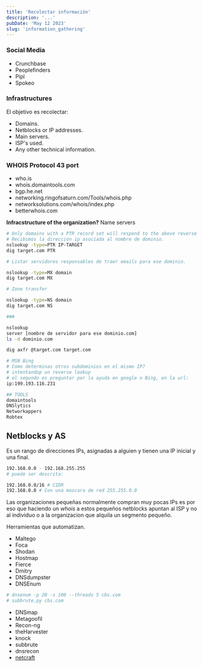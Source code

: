```yaml
---
title: 'Recolectar información'
description: '...'
pubDate: 'May 12 2023'
slug: 'information_gathering'
---
```


### Social Media

- Crunchbase
- Peoplefinders
- Pipl
- Spokeo

### Infrastructures

El objetivo es recolectar:

- Domains.
- Netblocks or IP addresses.
- Main servers.
- ISP's used.
- Any other technical information.

### WHOIS Protocol 43 port

- who.is
- whois.domaintools.com
- bgp.he.net
- networking.ringofsaturn.com/Tools/whois.php
- networksolutions.com/whois/index.php
- betterwhois.com

**Infracstructure of the organization?** Name servers

```bash
# Only domains with a PTR record set will respond to the above reverse lookup.
# Recibimos la direccion ip asociada al nombre de dominio.
nslookup -type=PTR IP-TARGET
dig target.com PTR

# Listar servidores responsables de traer emails para ese dominio.

nslookup -type=MX domain
dig target.com MX

# Zone transfer

nslookup -type=NS domain
dig target.com NS

###

nslookup
server [nombre de servidor para ese dominio.com]
ls -d dominio.com

dig axfr @target.com target.com

# MSN Bing
# Como determinas otros subdominios en el mismo IP?
# intentandop un reverse lookup
# el segundo es preguntar por la ayuda en google o Bing, en la url:
ip:199.193.116.231

## TOOLS
domaintools
DNSlytics
Networkappers
Robtex
```
## Netblocks y AS

Es un rango de direcciones IPs, asignadas a alguien y tienen una IP inicial y una final.

```bash
192.168.0.0 - 192.168.255.255
# puede ser descrita:

192.168.0.0/16 # CIDR
192.168.0.0 # Con una mascara de red 255.255.0.0
```

Las organizaciones pequeñas normalmente compran muy pocas IPs es por eso que haciendo un _whois_ a estos pequeños netblocks apuntan al ISP y no al individuo o a la organizacion que alquila un segmento pequeño.

Herramientas que automatizan.

- Maltego
- Foca
- Shodan
- Hostmap
- Fierce
- Dmitry
- DNSdumpster
- DNSEnum

```bash
# dnsenum -p 20 -s 100 --threads 5 cbs.com
# subbrute.py cbs.com

```
- DNSmap
- Metagoofil
- Recon-ng
- theHarvester
- knock
- subbrute
- dnsrecon
- [netcraft](https://searchdns.netcraft.com/?help=yes)